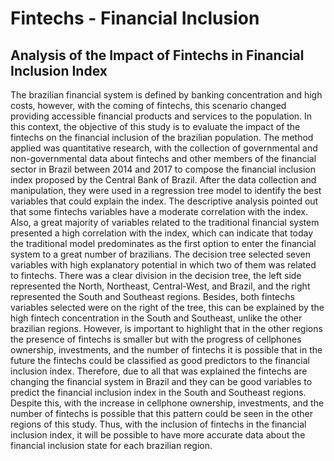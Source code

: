 # Fintechs - Financial Inclusion

## Analysis of the Impact of Fintechs in Financial Inclusion Index

The brazilian financial system is defined by banking concentration and high costs, however, with the coming of fintechs, this scenario changed providing accessible financial products and services to the population. In this context, the objective of this study is to evaluate the impact of the fintechs on the financial inclusion of the brazilian population. The method applied was quantitative research, with the collection of governmental and non-governmental data about fintechs and other members of the financial sector in Brazil between 2014 and 2017 to compose the financial inclusion index proposed by the Central Bank of Brazil. After the data collection and manipulation, they were used in a regression tree model to identify the best variables that could explain the index. The descriptive analysis pointed out that some fintechs variables have a moderate correlation with the index. Also, a great majority of variables related to the traditional financial system presented a high correlation with the index, which can indicate that today the traditional model predominates as the first option to enter the financial system to a great number of brazilians. The decision tree selected seven variables with high explanatory potential in which two of them was related to fintechs. There was a clear division in the decision tree, the left side represented the North, Northeast, Central-West, and Brazil, and the right represented the South and Southeast regions. Besides, both fintechs variables selected were on the right of the tree, this can be explained by the high fintech concentration in the South and Southeast, unlike the other brazilian regions. However, is important to highlight that in the other regions the presence of fintechs is smaller but with the progress of cellphones ownership, investments, and the number of fintechs it is possible that in the future the fintechs could be classified as good predictors to the financial inclusion index. Therefore, due to all that was explained the fintechs are changing the financial system in Brazil and they can be good variables to predict the financial inclusion index in the South and Southeast regions. Despite this, with the increase in cellphone ownership, investments, and the number of fintechs is possible that this pattern could be seen in the other regions of this study. Thus, with the inclusion of fintechs in the financial inclusion index, it will be possible to have more accurate data about the financial inclusion state for each brazilian region.

